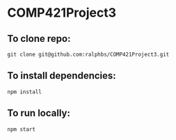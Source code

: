 # COMP421Project3

## To clone repo:

`git clone git@github.com:ralphbs/COMP421Project3.git`

## To install dependencies:

`npm install`

## To run locally:

`npm start`